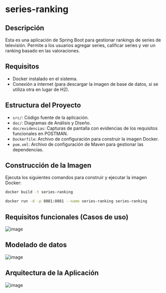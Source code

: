 # series-ranking

## Descripción

Esta es una aplicación de Spring Boot para gestionar rankings de series de televisión. Permite a los usuarios agregar series, calificar series y ver un ranking basado en las valoraciones.

## Requisitos

- Docker instalado en el sistema.
- Conexión a internet (para descargar la imagen de base de datos, si se utiliza otra en lugar de H2).

## Estructura del Proyecto

- `src/`: Código fuente de la aplicación.
- `doc/`: Diagramas de Análisis y Diseño.
- `doc/evidencias`: Capturas de pantalla con evidencias de los requisitos funcionales en POSTMAN.
- `Dockerfile`: Archivo de configuración para construir la imagen Docker.
- `pom.xml`: Archivo de configuración de Maven para gestionar las dependencias.

## Construcción de la Imagen

Ejecuta los siguientes comandos para construir y ejecutar la imagen Docker:

```bash
docker build -t series-ranking
```
```bash
docker run -d -p 8081:8081 --name series-ranking series-ranking
```

## Requisitos funcionales (Casos de uso)
![image](https://github.com/user-attachments/assets/56cc21fc-08d7-4f78-93a3-e7956aed29a9)

## Modelado de datos
![image](https://github.com/user-attachments/assets/31558077-2db0-4f2d-9629-0c050e98188e)

## Arquitectura de la Aplicación
![image](https://github.com/user-attachments/assets/e2cfcb16-bc95-4e73-bb43-3e10aa73fd09)

